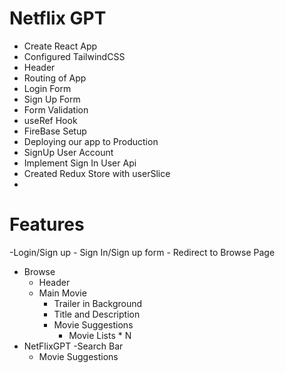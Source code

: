 # Netflix GPT

- Create React App
- Configured TailwindCSS
- Header
- Routing of App
- Login Form
- Sign Up Form
- Form Validation
- useRef Hook
- FireBase Setup
- Deploying our app to Production
- SignUp User Account
- Implement Sign In User Api
- Created Redux Store with userSlice
-

# Features

-Login/Sign up - Sign In/Sign up form - Redirect to Browse Page

- Browse
  - Header
  - Main Movie
    - Trailer in Background
    - Title and Description
    - Movie Suggestions
      - Movie Lists \* N
- NetFlixGPT
  -Search Bar
  - Movie Suggestions
